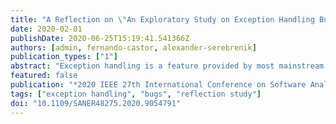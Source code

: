 ```yaml
---
title: "A Reflection on \"An Exploratory Study on Exception Handling Bugs in Java Programs\""
date: 2020-02-01
publishDate: 2020-06-25T15:19:41.541366Z
authors: [admin, fernando-castor, alexander-serebrenik]
publication_types: ["1"]
abstract: "Exception handling is a feature provided by most mainstream programming languages, and typically involves constructs to throw and handle error signals. On the one hand, early work has argued extensively about the benefits of exception handling, such as promoting modularity by defining how exception handlers can be implemented and maintained independently of the normal behavior of the system and easing but localization. On the other hand, some studies argue that exception handling can make the programming languages unnecessarily complex and promote the introduction of subtle bugs in programs. In 2015 we published a paper describing a study investigating the prevalence and nature of exception handling bugs in two large, widely adopted Java systems. This study also confronted its findings about real exception handling bugs with the perceptions of developers about those bugs, also accounting for bugs not related to exception handling. The goal of this reflection paper is to investigate the state of the art in exception handling research, with a particular emphasis on exception handling bugs, and how our paper has influenced other studies in the area. We found that our paper was cited by 33 articles, and all themes for future work we raised in our paper have been tackled by other studies in the short span of five years."
featured: false
publication: "*2020 IEEE 27th International Conference on Software Analysis, Evolution and Reengineering (SANER)*"
tags: ["exception handling", "bugs", "reflection study"]
doi: "10.1109/SANER48275.2020.9054791"
---
```

